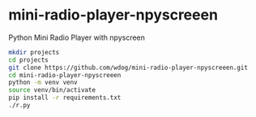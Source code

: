 # mini-radio-player-npyscreeen
Python Mini Radio Player with npyscreen


```bash
mkdir projects
cd projects
git clone https://github.com/wdog/mini-radio-player-npyscreeen.git
cd mini-radio-player-npyscreeen
python -m venv venv
source venv/bin/activate
pip install -r requirements.txt
./r.py
```
